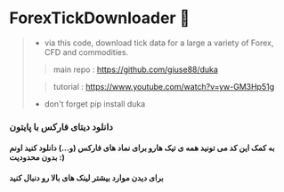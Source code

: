 # ForexTickDownloader 💎

> - via this code, download tick data for a large a variety of Forex, CFD and commodities. 
>> main repo : https://github.com/giuse88/duka
> 
>>tutorial : https://www.youtube.com/watch?v=yw-GM3Hp51g
> 
> - don't forget pip install duka

### دانلود دیتای فارکس با پایتون 

#### به کمک این کد می تونید همه ی تیک هارو برای نماد های فارکس (و...) دانلود کنید اونم بدون محدودیت :)

#### برای دیدن موارد بیشتر لینک های بالا رو دنبال کنید